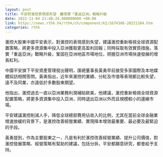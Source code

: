 ```yaml
---
layout: post
title: 平安對滙控表現感失望　籲落實「重返亞洲」戰略升級
date: 2022-11-04 21:40:24.000000000 +08:00
link: https://news.rthk.hk/rthk/ch/component/k2/1674300-20221104.htm
categories: rthk
---
```


滙控大股東中國平安表示，對滙控的表現感到失望，建議滙控重新檢視全球資源配置策略，將更多資源集中投入亞洲獲取更高盈利回報；同時採取有效實質措施，落實「重返亞洲」戰略升級，鞏固在亞洲地區市場地位，把握亞洲市場快速發展的增長紅利。

中國平安旗下平安資產管理發出聲明，匯總董事長黃勇早前接受多家國際及本地媒體採訪相關答問。黃勇指出，近年來滙控的業績、分紅及市值等表現都比較失望，遠不及同業，亦遠低於多數股東期望。

他指出，滙控過去一直以亞洲業務利潤補貼歐美，他建議，滙控重新檢視全球資源配置策略，將更多資源集中投入亞洲，同時退出亞洲以外而且規模較小的邊緣市場。

平安建議滙控削減人手，降低全球總部費用佔收入的比例，尤其在當前全球金融業增速放緩的背景下，是滙控改善經營業績、實現降本增效最重要、最必要及最緊迫的手段。

黃勇提到，作為主要股東之一，凡是有利於滙控改善經營業績、提升公司價值，對滙控發展策略、經營策略有幫助的建議，包括分拆，平安都願意研究，都會給予支持。
